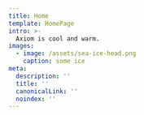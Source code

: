 ```yaml
---
title: Home
template: HomePage
intro: >-
  Axiom is cool and warm.
images:
  - image: /assets/sea-ice-head.png
    caption: some ice
meta:
  description: ''
  title: ''
  canonicalLink: ''
  noindex: ''
---
```


